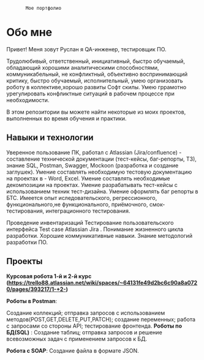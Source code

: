            Мое портфолио

# Обо мне

Привет! Меня зовут Руслан я QA-инженер, тестировщик ПО.

Трудолюбивый, ответственный, инициативный, быстро обучаемый, обладающий хорошими аналитическими способностями, коммуникабельный, не конфликтный, объективно воспринимающий критику, быстро обучаемый, исполнительный, умею организовать роботу в коллективе,хорошо развиты Софт скилы. Умею гррамотно урегулировать  конфликтные ситуаций в рабочем процессе при необходимости. 

 В этом репозитории вы можете найти некоторые из  моих проектов, выполненных во время  обучения и практики.

## Навыки и технологии

Уверенное пользование ПК, работал с Atlassian (Jira/confluence) - составление технической документации (тест-кейсы, баг-репорты, ТЗ), знание SQL, Postman, Swagger, Mockoon (разработка и создание заглушек).
Умение составлять необходимую тестовую документацию на проектах в - Word, Excel.
Умение составлять необходимые декомпозиции на проектах.
Умение разрабатывать тест-кейсы с использованием техник тест-дизайна.
Умение оформлять баг репорты в БТС.
Имеется опыт иследовательского, регрессионного, функционального,не функционального, приёмочного, смок-тестирования, интеграционного тестирования.

Проведение инвентаризаций Тестирование пользовательского интерфейса Test case Atlassian Jira . Понимание жизненного цикла разработки. Хорошие коммуникативные навыки. Знание методологий разработки ПО.

## Проекты

**Курсовая робота 1-й и 2-й курс (**https://trello88.atlassian.net/wiki/spaces/~64131fe49d2bc6c90a8a0720/pages/393217/1-+2-**)**

**Роботы в Postman**:

Создание коллекций; отправка запросов с использованием методов(POST,GET,DELETE,PUT,PATCH); создание переменных; работа с запросами со стороны API; тестирование фронтенда.
**Роботы по БД(SQL)**
:
Создание таблиц; отправка запросов и решение всевозможных задач с применением запросов  к БД.

**Роботa с SOAP**:
Создание файла в формате JSON.

